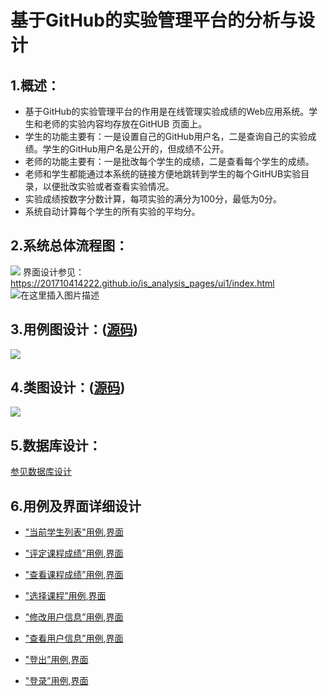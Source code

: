 # 基于GitHub的实验管理平台的分析与设计
## 1.概述：
- 基于GitHub的实验管理平台的作用是在线管理实验成绩的Web应用系统。学生和老师的实验内容均存放在GitHUB 页面上。
- 学生的功能主要有：一是设置自己的GitHub用户名，二是查询自己的实验成绩。学生的GitHub用户名是公开的，但成绩不公开。
- 老师的功能主要有：一是批改每个学生的成绩，二是查看每个学生的成绩。
- 老师和学生都能通过本系统的链接方便地跳转到学生的每个GitHUB实验目录，以便批改实验或者查看实验情况。
- 实验成绩按数字分数计算，每项实验的满分为100分，最低为0分。
- 系统自动计算每个学生的所有实验的平均分。
## 2.系统总体流程图：
![](.README_images/1.png)
界面设计参见：https://201710414222.github.io/is_analysis_pages/ui1/index.html
![在这里插入图片描述](https://img-blog.csdnimg.cn/20200525180536673.png?x-oss-process=image/watermark,type_ZmFuZ3poZW5naGVpdGk,shadow_10,text_aHR0cHM6Ly9ibG9nLmNzZG4ubmV0L3hpb25nZGF5YQ==,size_16,color_FFFFFF,t_70)
## 3.用例图设计：([源码](源码/1.puml))
![](.README_images/2.png)
## 4.类图设计：([源码](源码/2.puml))
![](.README_images/3.png)
## 5.数据库设计：
[参见数据库设计](数据库设计.md)
## 6.用例及界面详细设计
- ["当前学生列表"用例](用例/当前课程学生列表.md),[界面](https://201710414222.github.io/is_analysis_pages/ui1/学生页面.html)

- ["评定课程成绩”用例](用例/评定成绩.md),[界面](https://201710414222.github.io/is_analysis_pages/ui1/评定成绩第一学期软分页面.html)

- ["查看课程成绩”用例](用例/查看成绩.md),[界面](https://201710414222.github.io/is_analysis_pages/ui1/第一学期软分成绩.html)

- ["选择课程”用例](用例/选择课程.md),[界面](https://201710414222.github.io/is_analysis_pages/ui1/选择页面.html)

- ["修改用户信息”用例](用例/修改用户信息用例.md),[界面](https://201710414222.github.io/is_analysis_pages/ui1/修改用户信息.html)

- ["查看用户信息”用例](用例/查看用户信息.md),[界面](https://201710414222.github.io/is_analysis_pages/ui1/查看用户信息.html)

- ["登出”用例](用例/登出.md),[界面](https://201710414222.github.io/is_analysis_pages/ui1/index.html)

- ["登录”用例](用例/登录.md),[界面](https://201710414222.github.io/is_analysis_pages/ui1/登录.html)
